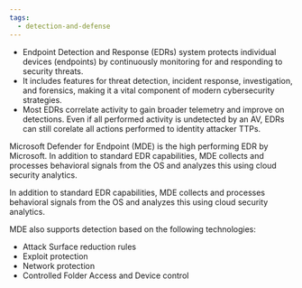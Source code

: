 ```yaml
---
tags:
  - detection-and-defense
---
```

- Endpoint Detection and Response (EDRs) system protects individual devices (endpoints) by continuously monitoring for and responding to security threats.
- It includes features for threat detection, incident response, investigation, and forensics, making it a vital component of modern cybersecurity strategies.
- Most EDRs correlate activity to gain broader telemetry and improve on detections. Even if all performed activity is undetected by an AV, EDRs can still corelate all actions performed to identity attacker TTPs.

Microsoft Defender for Endpoint (MDE) is the high performing EDR by Microsoft. In addition to standard EDR capabilities, MDE collects and processes behavioral signals from the OS and analyzes this using cloud security analytics.

In addition to standard EDR capabilities, MDE collects and processes behavioral signals from the OS and analyzes this using cloud security analytics.

MDE also supports detection based on the following technologies:
- Attack Surface reduction rules
- Exploit protection
- Network protection
- Controlled Folder Access and Device control

